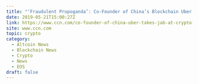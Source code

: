 ```yaml
---
title: "‘Fraudulent Propoganda’: Co-Founder of China’s Blockchain Uber Slams EOS"
date: 2019-05-21T15:00:27Z
link: https://www.ccn.com/co-founder-of-china-uber-takes-jab-at-crypto-eos?utm_medium=RSS&utm_source=hune
site: www.ccn.com
topic: crypto
category:
  - Altcoin News
  - Blockchain News
  - Crypto
  - News
  - EOS
draft: false
---
```

